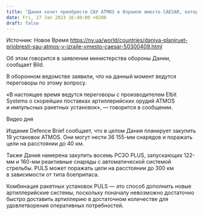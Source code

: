 ```yaml
---
title: "Дания хочет приобрести САУ ATMOS в Израиле вместо CAESAR, которые были переданы Украине"
date: Fri, 27 Jan 2023 16:40:00 +0200
draft: false
---
```

Источник: Новое Время https://nv.ua/world/countries/daniya-planiruet-priobresti-sau-atmos-v-izraile-vmesto-caesar-50300409.html


 Об этом говорится в заявлении министерства обороны Дании, сообщает Bild.

В оборонном ведомстве заявили, что на данный момент ведутся переговоры по этому вопросу.

«В настоящее время ведутся переговоры с производителем Elbit Systems о скорейших поставках артиллерийских орудий ATMOS и импульсных ракетных установок», — говорится в сообщении.

  Видео дня   

Издание Defence Brief сообщает, что в целом Дания планирует закупить 19 установок ATMOS. Они могут нести 36 155-мм снарядов и поражать цели на расстоянии до 40 км.

Также Дания намерена закупить восемь РСЗО PLUS, запускающих 122-мм и 160-мм реактивные снаряды с автоматической системой стрельбы. PULS может поражать цели на расстоянии до 300 км в зависимости от типа боеприпаса.

Комбинация ракетных установок PULS — это способ дополнить новые артиллерийские системы, поскольку поначалу невозможно достаточно быстро доставить артиллерию в достаточном количестве для удовлетворения оперативных потребностей.
